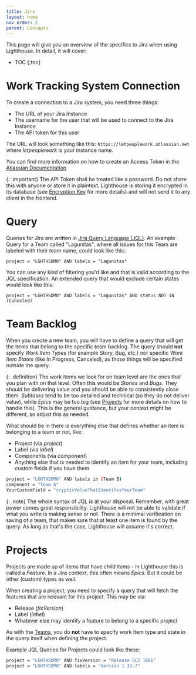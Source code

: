 ```yaml
---
title: Jira
layout: home
nav_order: 2
parent: Concepts
---
```


This page will give you an overview of the specifics to Jira when using Lighthouse. In detail, it will cover:  

- TOC
{:toc}

# Work Tracking System Connection
To create a connection to a Jira system, you need three things:
- The URL of your Jira Instance
- The username for the user that will be used to connect to the Jira Instance
- The API token for this user

The URL will look something like this: `https://letpeoplework.atlassian.net` where *letpeoplework* is your instance name.  

You can find more information on how to create an Access Token in the [Atlassian Documentation](https://support.atlassian.com/atlassian-account/docs/manage-api-tokens-for-your-atlassian-account/)

{: .important}
The API Token shall be treated like a password. Do not share this with anyone or store it in plaintext. Lighthouse is storing it encrypted in its database (see [Encryption Key](../installation/configuration.html#encryption-key) for more details) and will not send it to any client in the frontend.

# Query
Queries for Jira are written in [Jira Query Language (JQL)](https://www.atlassian.com/blog/jira/jql-the-most-flexible-way-to-search-jira-14). An example Query for a Team called "Lagunitas", where all issues for this Team are labeled with their team name, could look like this:

```
project = "LGHTHSDMO" AND labels = "Lagunitas"
```

You can use any kind of filtering you'd like and that is valid according to the JQL specification. An extended query that would exclude certain states would look like this:

```
project = "LGHTHSDMO" AND labels = "Lagunitas" AND status NOT IN (Canceled)
```

# Team Backlog
When you create a new team, you will have to define a query that will get the items that belong to the specific team backlog. The query should **not** specify *Work Item Types* (for example Story, Bug, etc.) nor specific *Work Item States* (like In Progress, Canceled), as those things will be specified outside the query.

{: .definition}
The work items we look for on team level are the ones that you plan with on that level. Often this would be *Stories* and *Bugs*. They should be delivering value and you should be able to consistently close them. *Subtasks* tend to be too detailed and technical (so they do not deliver value), while *Epics* may be too big (see [Projects](#projects) for more details on how to handle this). This is the general guidance, but your context might be different, so adjust this as needed.

What should be in there is everything else that defines whether an item is belonging to a team or not, like:
- Project (via *project*)
- Label (via *label*)
- Components (via *component*)
- Anything else that is needed to identify an item for your team, including custom fields if you have them

```bash
project = "LGHTHSDMO" AND labels in (Team B)
component = "Team A"
YourCustomField = "crypticValueThatIdentifesYourTeam"
```

{: .note}
The whole syntax of JQL is at your disposal. Remember, with great power comes great responsibility. Lighthouse will not be able to validate if what you write is making sense or not. There is a minimal verification on saving of a team, that makes sure that at least one item is found by the query. As long as that's the case, Lighthouse will assume it's correct.

# Projects
Projects are made up of items that have *child items* - in Lighthouse this is called a *Feature*. In a Jira context, this often means *Epics*. But it could be other (custom) types as well.

When creating a project, you need to specify a query that will fetch the features that are relevant for this project. This may be via:
- Release (*fixVersion*)
- Label (*label*)
- Whatever else may identify a feature to belong to a specific project

As with the [Teams](#team-backlog), you do **not** have to specify work item type and state in the query itself when defining the project.

Example JQL Queries for Projects could look like these:

```bash
project = "LGHTHSDMO" AND fixVersion = "Release GCZ 1886"
project = "LGHTHSDMO" AND labels = "Version 1.33.7"
```